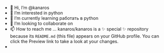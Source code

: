 - 👋 Hi, I’m @kanaros
- 👀 I’m interested in  python
- 🌱 I’m currently learning  работать в  python
- 💞️ I’m looking to collaborate on 
- 📫 How to reach me ...
kanaros/kanaros is a ✨ special ✨ repository because its `README.md` (this file) appears on your GitHub profile.
You can click the Preview link to take a look at your changes.
-
